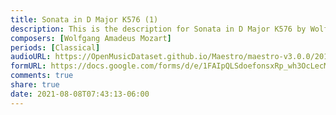 ```yaml
---
title: Sonata in D Major K576 (1)
description: This is the description for Sonata in D Major K576 by Wolfgang Amadeus Mozart
composers: [Wolfgang Amadeus Mozart]
periods: [Classical]
audioURL: https://OpenMusicDataset.github.io/Maestro/maestro-v3.0.0/2018/MIDI-Unprocessed_Recital12_MID--AUDIO_12_R1_2018_wav--1.midi
formURL: https://docs.google.com/forms/d/e/1FAIpQLSdoefonsxRp_wh3OcLecMGrYOBb0DQ10lMk60W4V8kvoeVhkA/viewform
comments: true
share: true
date: 2021-08-08T07:43:13-06:00
---
```

